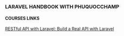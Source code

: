 ### LARAVEL HANDBOOK WITH PHUQUOCCHAMP

#### COURSES LINKS

[RESTful API with Laravel: Build a Real API with Laravel](https://www.udemy.com/course/restful-api-with-laravel-php-homestead-passport-hateoas/#overview)
